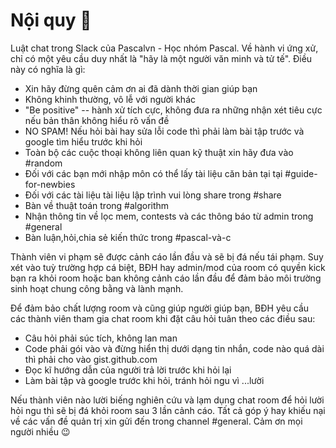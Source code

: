 # Nội quy :book:
Luật chat trong Slack của Pascalvn - Học nhóm Pascal.
Về hành vi ứng xử, chỉ có một yêu cầu duy nhất là "hãy là một người văn minh và tử tế". Điều này có nghĩa là gì:

* Xin hãy đừng quên cảm ơn ai đã dành thời gian giúp bạn
* Không khinh thường, vô lễ với người khác
* "Be positive" -- hành xử tích cực, không đưa ra những nhận xét tiêu cực nếu bản thân không hiểu rõ vấn đề
* NO SPAM! Nếu hỏi bài hay sửa lỗi code thì phải làm bài tập trước và google tìm hiểu trước khi hỏi 
* Toàn bộ các cuộc thoại không liên quan kỹ thuật xin hãy đưa vào #random
* Đối với các bạn mới nhập môn có thể lấy tài liệu căn bản tại tại #guide-for-newbies
* Đối với các tài liệu tài liệu lập trình vui lòng share trong #share
* Bàn về thuật toán trong #algorithm
* Nhận thông tin về lọc mem, contests và các thông báo từ admin trong #general
* Bàn luận,hỏi,chia sẻ kiến thức trong #pascal-và-c

Thành viên vi phạm sẽ được cảnh cáo lần đầu và sẽ bị đá nếu tái phạm. Suy xét vào tuỳ trường hợp cá biệt, BĐH hay admin/mod của room có quyền kick bạn ra khỏi room hoặc ban không cảnh cáo lần đầu để đảm bảo môi trường sinh hoạt chung công bằng và lành mạnh.

Để đảm bảo chất lượng room và cũng giúp người giúp bạn, BĐH yêu cầu các thành viên tham gia chat room
khi đặt câu hỏi tuân theo các điều sau:
* Câu hỏi phải súc tích, không lan man
* Code phải gói vào và đừng hiển thị dưới dạng tin nhắn, code nào quá dài thì phải cho vào gist.github.com 
* Đọc kĩ hướng dẫn của người trả lời trước khi hỏi lại 
* Làm bài tập và google trước khi hỏi, tránh hỏi ngu vì ...lười

Nếu thành viên nào lười biếng nghiên cứu và lạm dụng chat room để hỏi lười hỏi ngu thì sẽ bị đá khỏi room sau 3 lần cảnh cáo.
Tất cả góp ý hay khiếu nại về các vấn đề quản trị xin gửi đến trong channel #general.
Cảm ơn mọi người nhiều :wink:


